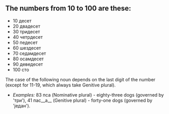 ## The numbers from 10 to 100 are these:

*   10 десет
*   20 двадесет
*   30 тридесет
*   40 четрдесет
*   50 педесет
*   60 шездесет
*   70 седамдесет
*   80 осамдесет
*   90 деведесет
*   100 сто

The case of the following noun depends on the last digit of the number (except for 11-19, which always take Genitive plural).

*   _Examples:_ 83 пса (Nominative plural) - eighty-three dogs (governed by 'три'), 41 пас__а__ (Genitive plural) - forty-one dogs (governed by 'један').